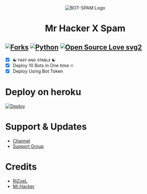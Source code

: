 <p align="center">
  <img src="./resources/logo.jpg" alt="BOT-SPAM Logo">
</p>
<h1 align="center">
  <b>Mr Hacker X Spam</b>
</h1>

[![Forks](https://img.shields.io/github/forks/itz-mst-boy/Spambotfather?style=flat-square&color=orange)](https://github.com/itz-mst-boy/Spambotfather/fork)
[![Python](https://img.shields.io/badge/Python-v3.9.7-blue)](https://www.python.org/)
[![Open Source Love svg2](https://badges.frapsoft.com/os/v2/open-source.svg?v=103)](https://github.com/itz-mst-boy/Spambotfather)   
----
 
- [x] ☯︎ ғᴀsᴛ ᴀɴᴅ sᴛᴀʙʟᴇ ☯︎
- [x] Deploy 10 Bots in One time 🔥
- [x] Deploy Using Bot Token 

# Deploy on heroku

[![Deploy](https://www.herokucdn.com/deploy/button.svg)](https://heroku.com/deploy?template=https://github.com/itz-mst-boy/Spambotfather)


# Support & Updates
* [Channel](https://t.me/Neet_UG_PCB_MNO)
* [Support Group](https://t.me/discussi0n10)
 
# Credits
* [RiZoeL ](https://t.me/MrRizoel)
* [Mr.Hacker](https://t.me/X_Aanand_X)
